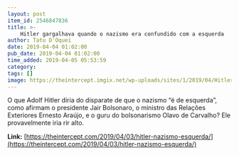 ```yaml
---
layout: post
item_id: 2546847836
title: >-
    Hitler gargalhava quando o nazismo era confundido com a esquerda
author: Tatu D'Oquei
date: 2019-04-04 01:02:00
pub_date: 2019-04-04 01:02:00
time_added: 2019-04-05 05:53:59
category: 
tags: []
image: https://theintercept.imgix.net/wp-uploads/sites/1/2019/04/Hitler-1-min-1554325053.jpg?auto=compress%2Cformat&q=90&fit=crop&w=1200&h=800
---
```


O que Adolf Hitler diria do disparate de que o nazismo “é de esquerda”, como afirmam o presidente Jair Bolsonaro, o ministro das Relações Exteriores Ernesto Araújo, e o guru do bolsonarismo Olavo de Carvalho? Ele provavelmente iria rir alto.

**Link:** [https://theintercept.com/2019/04/03/hitler-nazismo-esquerda/](https://theintercept.com/2019/04/03/hitler-nazismo-esquerda/)


